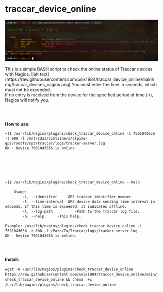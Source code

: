 # traccar_device_online
![alt text](https://raw.githubusercontent.com/unix1984/traccar_device_online/main/img/traccar_devices_online.png)
<br/>
<p/>
This is a simple BASH script to check the online status of Traccar devices with Nagios.
![alt text](https://raw.githubusercontent.com/unix1984/traccar_device_online/main/img/traccar_devices_nagios.png)
You must enter the time in seconds, which must not be exceeded. 
<br/>
If no entry is received from the device for the specified period of time (-t), Nagios will notify you.
<p>
<p>
<br/>
<br/>

**How to use:**

```
~]$ /usr/lib/nagios/plugins/check_traccar_device_online -i 7501043656 -t 600 -l /mnt/sda3/containers/alpine-gps/rootfs/opt/traccar/logs/tracker-server.log
OK - Device 7501043656 is online
```
<br/>
<br/>
<br/>
<br/>

```
~]$ /usr/lib/nagios/plugins/check_traccar_device_online --help

    Usage:
        -i, --identifier	-GPS tracker identifier number.
        -t, --time-interval	-GPS device data sending time interval in seconds. If this time is exceeded, it indicates offline.
        -l, --log-path          -Path to the Traccar log file.
        -h, --help		-This help.

Example: /usr/lib/nagios/plugins/check_traccar_device_online -i 7501043656 -t 600 -l /Path/To/Traccar/logs/tracker-server.log
OK - Device 7501043656 is online.
```
<p>
<br/>
<br/>

**Install:**

```wget -O /usr/lib/nagios/plugins/check_traccar_device_online https://raw.githubusercontent.com/unix1984/traccar_device_online/main/check_traccar_device_online && chmod  +x /usr/lib/nagios/plugins/check_traccar_device_online```
